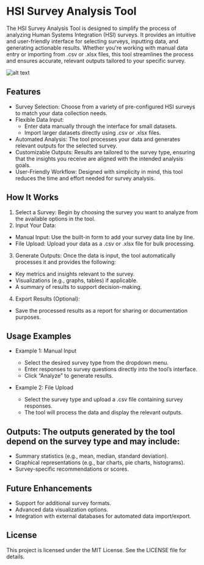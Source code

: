 # HSI Survey Analysis Tool
The HSI Survey Analysis Tool is designed to simplify the process of analyzing Human Systems Integration (HSI) surveys. It provides an intuitive and user-friendly interface for selecting surveys, inputting data, and generating actionable results. Whether you're working with manual data entry or importing from .csv or .xlsx files, this tool streamlines the process and ensures accurate, relevant outputs tailored to your specific survey.

![alt text](https://github.com/baileyarzate/surveyAutoHSIOut/tree/main/images?raw=true "Title")

## Features
- Survey Selection: Choose from a variety of pre-configured HSI surveys to match your data collection needs.
- Flexible Data Input:
  - Enter data manually through the interface for small datasets.
  - Import larger datasets directly using .csv or .xlsx files.
- Automated Analysis: The tool processes your data and generates relevant outputs for the selected survey.
- Customizable Outputs: Results are tailored to the survey type, ensuring that the insights you receive are aligned with the intended analysis goals.
- User-Friendly Workflow: Designed with simplicity in mind, this tool reduces the time and effort needed for survey analysis.

## How It Works
1. Select a Survey: Begin by choosing the survey you want to analyze from the available options in the tool.
2. Input Your Data:
- Manual Input: Use the built-in form to add your survey data line by line.
- File Upload: Upload your data as a .csv or .xlsx file for bulk processing.
3. Generate Outputs: Once the data is input, the tool automatically processes it and provides the following:
- Key metrics and insights relevant to the survey.
- Visualizations (e.g., graphs, tables) if applicable.
- A summary of results to support decision-making.
4. Export Results (Optional):
- Save the processed results as a report for sharing or documentation purposes.

## Usage Examples
- Example 1: Manual Input
  - Select the desired survey type from the dropdown menu.
  - Enter responses to survey questions directly into the tool’s interface.
  - Click “Analyze” to generate results.
    
- Example 2: File Upload
  - Select the survey type and upload a .csv file containing survey responses.
  - The tool will process the data and display the relevant outputs.
 
## Outputs: The outputs generated by the tool depend on the survey type and may include:
- Summary statistics (e.g., mean, median, standard deviation).
- Graphical representations (e.g., bar charts, pie charts, histograms).
- Survey-specific recommendations or scores.
  
## Future Enhancements
- Support for additional survey formats.
- Advanced data visualization options.
- Integration with external databases for automated data import/export.
 
## License
This project is licensed under the MIT License. See the LICENSE file for details.

